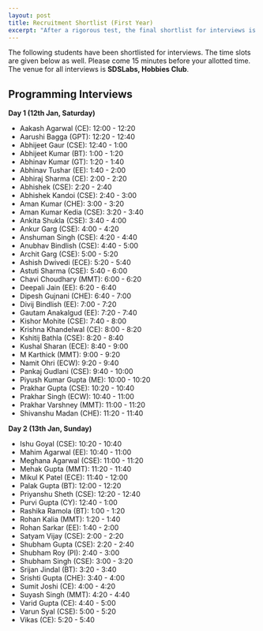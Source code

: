 ```yaml
---
layout: post
title: Recruitment Shortlist (First Year)
excerpt: "After a rigorous test, the final shortlist for interviews is ready!"
---
```

 
The following students have been shortlisted for interviews. The time slots are given below as well. Please come 15 minutes before your allotted time. The venue for all interviews is **SDSLabs, Hobbies Club**.

## Programming Interviews

**Day 1 (12th Jan, Saturday)**

* Aakash Agarwal (CE): 12:00 - 12:20
* Aarushi Bagga (GPT): 12:20 - 12:40 
* Abhijeet Gaur (CSE): 12:40 - 1:00  
* Abhijeet Kumar (BT):  1:00 - 1:20 
* Abhinav Kumar (GT):   1:20 - 1:40
* Abhinav Tushar (EE):  1:40 - 2:00
* Abhiraj Sharma (CE):  2:00 - 2:20
* Abhishek (CSE):       2:20 - 2:40
* Abhishek Kandoi (CSE): 2:40 - 3:00 
* Aman Kumar (CHE): 3:00 - 3:20
* Aman Kumar Kedia (CSE): 3:20 - 3:40 
* Ankita Shukla (CSE): 3:40 - 4:00
* Ankur Garg (CSE): 4:00 - 4:20
* Anshuman Singh (CSE): 4:20 - 4:40
* Anubhav Bindlish (CSE): 4:40 - 5:00
* Archit Garg (CSE): 5:00 - 5:20
* Ashish Dwivedi (ECE): 5:20 - 5:40
* Astuti Sharma (CSE): 5:40 - 6:00 
* Chavi Choudhary (MMT): 6:00 - 6:20
* Deepali Jain (EE): 6:20 - 6:40 
* Dipesh Gujnani (CHE): 6:40 - 7:00
* Divij Bindlish (EE): 7:00 - 7:20
* Gautam Anakalgud (EE): 7:20 - 7:40 
* Kishor Mohite (CSE): 7:40 - 8:00 
* Krishna Khandelwal (CE): 8:00 - 8:20 
* Kshitij Bathla (CSE): 8:20 - 8:40 
* Kushal Sharan (ECE): 8:40 - 9:00 
* M Karthick (MMT): 9:00 - 9:20 
* Namit Ohri (ECW): 9:20 - 9:40 
* Pankaj Gudlani (CSE): 9:40 - 10:00  
* Piyush Kumar Gupta (ME): 10:00 - 10:20
* Prakhar Gupta (CSE): 10:20 - 10:40 
* Prakhar Singh (ECW): 10:40 - 11:00 
* Prakhar Varshney (MMT): 11:00 - 11:20
* Shivanshu Madan (CHE): 11:20 - 11:40
    
    

**Day 2 (13th Jan, Sunday)**
    
* Ishu Goyal (CSE): 10:20 - 10:40
* Mahim Agarwal (EE): 10:40 - 11:00 
* Meghana Agarwal (CSE): 11:00 - 11:20 
* Mehak Gupta (MMT): 11:20 - 11:40 
* Mikul K Patel (ECE): 11:40 - 12:00 
* Palak Gupta (BT): 12:00 - 12:20 
* Priyanshu Sheth (CSE): 12:20 - 12:40 
* Purvi Gupta (CY): 12:40 - 1:00
* Rashika Ramola (BT): 1:00 - 1:20 
* Rohan Kalia (MMT): 1:20 - 1:40 
* Rohan Sarkar (EE): 1:40 - 2:00 
* Satyam Vijay (CSE): 2:00 - 2:20 
* Shubham Gupta (CSE): 2:20 - 2:40 
* Shubham Roy (PI): 2:40 - 3:00 
* Shubham Singh (CSE): 3:00 - 3:20 
* Srijan Jindal (BT): 3:20 - 3:40 
* Srishti Gupta (CHE): 3:40 - 4:00 
* Sumit Joshi (CE): 4:00 - 4:20 
* Suyash Singh (MMT): 4:20 - 4:40 
* Varid Gupta (CE): 4:40 - 5:00 
* Varun Syal (CSE): 5:00 - 5:20 
* Vikas (CE): 5:20 - 5:40 